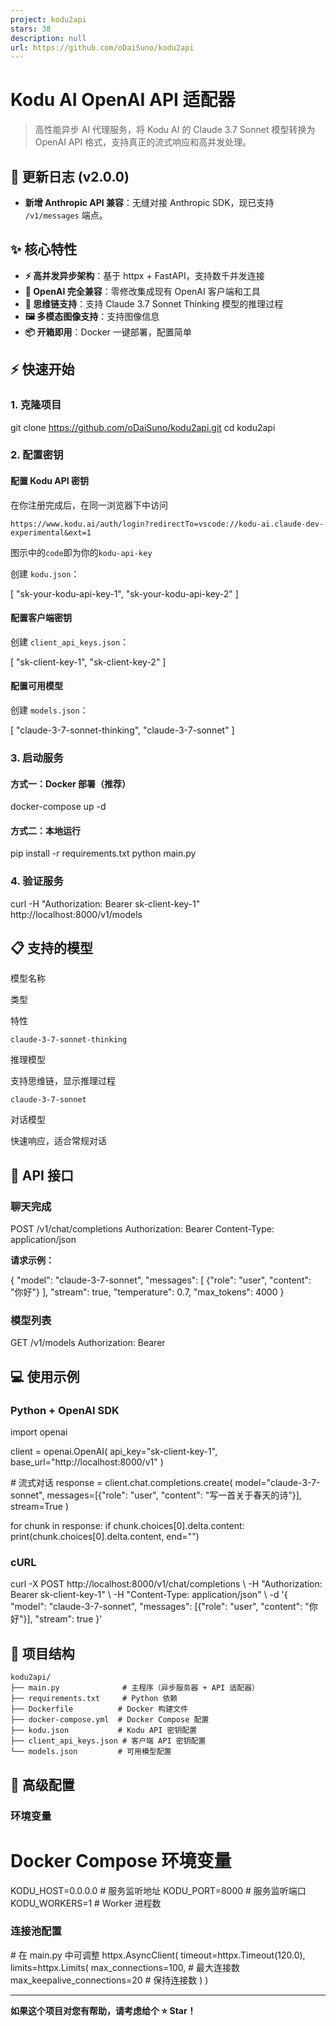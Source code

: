 ```yaml
---
project: kodu2api
stars: 38
description: null
url: https://github.com/oDaiSuno/kodu2api
---
```


Kodu AI OpenAI API 适配器
======================

> 高性能异步 AI 代理服务，将 Kodu AI 的 Claude 3.7 Sonnet 模型转换为 OpenAI API 格式，支持真正的流式响应和高并发处理。

🚀 更新日志 (v2.0.0)
----------------

-   **新增 Anthropic API 兼容**：无缝对接 Anthropic SDK，现已支持 `/v1/messages` 端点。

✨ 核心特性
------

-   **⚡ 高并发异步架构**：基于 httpx + FastAPI，支持数千并发连接
-   **🔧 OpenAI 完全兼容**：零修改集成现有 OpenAI 客户端和工具
-   **🧠 思维链支持**：支持 Claude 3.7 Sonnet Thinking 模型的推理过程
-   **🖼️ 多模态图像支持**：支持图像信息
-   **📦 开箱即用**：Docker 一键部署，配置简单

⚡ 快速开始
------

### 1\. 克隆项目

git clone https://github.com/oDaiSuno/kodu2api.git
cd kodu2api

### 2\. 配置密钥

#### 配置 Kodu API 密钥

在你注册完成后，在同一浏览器下中访问

```
https://www.kodu.ai/auth/login?redirectTo=vscode://kodu-ai.claude-dev-experimental&ext=1
```

图示中的`code`即为你的`kodu-api-key`

创建 `kodu.json`：

\[
  "sk-your-kodu-api-key-1",
  "sk-your-kodu-api-key-2"
\]

#### 配置客户端密钥

创建 `client_api_keys.json`：

\[
  "sk-client-key-1",
  "sk-client-key-2"
\]

#### 配置可用模型

创建 `models.json`：

\[
  "claude-3-7-sonnet-thinking",
  "claude-3-7-sonnet"
\]

### 3\. 启动服务

#### 方式一：Docker 部署（推荐）

docker-compose up -d

#### 方式二：本地运行

pip install -r requirements.txt
python main.py

### 4\. 验证服务

curl -H "Authorization: Bearer sk-client-key-1" http://localhost:8000/v1/models

📋 支持的模型
--------

模型名称

类型

特性

`claude-3-7-sonnet-thinking`

推理模型

支持思维链，显示推理过程

`claude-3-7-sonnet`

对话模型

快速响应，适合常规对话

🔌 API 接口
---------

### 聊天完成

POST /v1/chat/completions
Authorization: Bearer <client-api-key>
Content-Type: application/json

**请求示例：**

{
  "model": "claude-3-7-sonnet",
  "messages": \[
    {"role": "user", "content": "你好"}
  \],
  "stream": true,
  "temperature": 0.7,
  "max\_tokens": 4000
}

### 模型列表

GET /v1/models
Authorization: Bearer <client-api-key>

💻 使用示例
-------

### Python + OpenAI SDK

import openai

client \= openai.OpenAI(
    api\_key\="sk-client-key-1",
    base\_url\="http://localhost:8000/v1"
)

\# 流式对话
response \= client.chat.completions.create(
    model\="claude-3-7-sonnet",
    messages\=\[{"role": "user", "content": "写一首关于春天的诗"}\],
    stream\=True
)

for chunk in response:
    if chunk.choices\[0\].delta.content:
        print(chunk.choices\[0\].delta.content, end\="")

### cURL

curl -X POST http://localhost:8000/v1/chat/completions \\
  -H "Authorization: Bearer sk-client-key-1" \\
  -H "Content-Type: application/json" \\
  -d '{
    "model": "claude-3-7-sonnet",
    "messages": \[{"role": "user", "content": "你好"}\],
    "stream": true
  }'

📁 项目结构
-------

```
kodu2api/
├── main.py              # 主程序（异步服务器 + API 适配器）
├── requirements.txt     # Python 依赖
├── Dockerfile          # Docker 构建文件
├── docker-compose.yml  # Docker Compose 配置
├── kodu.json           # Kodu API 密钥配置
├── client_api_keys.json # 客户端 API 密钥配置
└── models.json         # 可用模型配置
```

🔧 高级配置
-------

### 环境变量

# Docker Compose 环境变量
KODU\_HOST=0.0.0.0        # 服务监听地址
KODU\_PORT=8000           # 服务监听端口
KODU\_WORKERS=1           # Worker 进程数

### 连接池配置

\# 在 main.py 中可调整
httpx.AsyncClient(
    timeout\=httpx.Timeout(120.0),
    limits\=httpx.Limits(
        max\_connections\=100,      \# 最大连接数
        max\_keepalive\_connections\=20  \# 保持连接数
    )
)

* * *

**如果这个项目对您有帮助，请考虑给个 ⭐ Star！**

